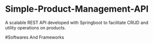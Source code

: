 # Simple-Product-Management-API
A scalable REST API developed with Springboot to facilitate CRUD and utility operations on products.

#Softwares And Frameworks

